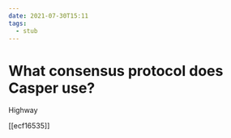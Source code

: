 ```yaml
---
date: 2021-07-30T15:11
tags: 
  - stub
---
```


# What consensus protocol does Casper use?

Highway

[[ecf16535]]
